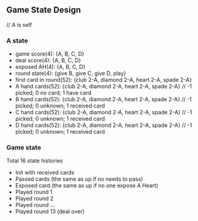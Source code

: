 
## Game State Design
// A is self
### A state
- game score(4): {A, B, C, D}
- deal score(4): {A, B, C, D}
- exposed AH(4): {A, B, C, D}
- round state(4): {give B, give C, give D, play}
- first card in round(52): {club 2-A, diamond 2-A, heart 2-A, spade 2-A}
- A hand cards(52): {club 2-A, diamond 2-A, heart 2-A, spade 2-A} // -1 picked; 0 no card; 1 have card
- B hand cards(52): {club 2-A, diamond 2-A, heart 2-A, spade 2-A} // -1 picked; 0 unknown; 1 received card
- C hand cards(52): {club 2-A, diamond 2-A, heart 2-A, spade 2-A} // -1 picked; 0 unknown; 1 received card
- D hand cards(52): {club 2-A, diamond 2-A, heart 2-A, spade 2-A} // -1 picked; 0 unknown; 1 received card
### Game state
Total 16 state histories
- Init with received cards
- Passed cards (the same as up if no needs to pass)
- Exposed card (the same as up if no one expose A Heart)
- Played round 1
- Played round 2
- Played round ...
- Played round 13 (deal over)
